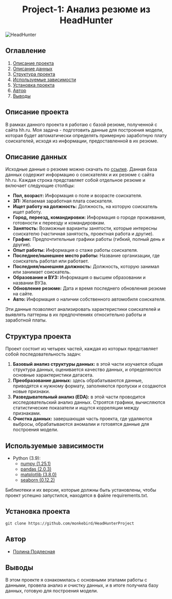 # <center> Project-1: Анализ резюме из HeadHunter </center>

![HeadHunter](https://moysite.ru/wp-content/uploads/2021/10/headhunter-logo.jpg)

## Оглавление
1. [Описание проекта](#Описание-проекта)
2. [Описание данных](#Описание-данных)
3. [Структура проекта](#Структура-проекта)
4. [Используемые зависимости](#Используемые-зависимости)
5. [Установка проекта](#Установка-проекта)
6. [Автор](#Автор)
7. [Выводы](#Выводы)

## Описание проекта

В рамках данного проекта я работаю с базой резюме, полученной с сайта hh.ru. Моя задача - подготовить данные для построения модели, которая будет автоматически определять примерную заработную плату соискателей, исходя из информации, предоставленной в их резюме.

## Описание данных

Исходные данные о резюме можно скачать по [ссылке](https://drive.google.com/file/d/1Kb78mAWYKcYlellTGhIjPI-bCcKbGuTn/view?usp=sharing).
Данная база данных содержит информацию о соискателях и их резюме с сайта hh.ru. Каждая строка представляет собой отдельное резюме и включает следующие столбцы:

- **Пол, возраст:** Информация о поле и возрасте соискателя.
- **ЗП:** Желаемая заработная плата соискателя.
- **Ищет работу на должность:** Должность, на которую соискатель ищет работу.
- **Город, переезд, командировки:** Информация о городе проживания, готовности к переезду и командировкам.
- **Занятость:** Возможные варианты занятости, которые интересны соискателю (частичная занятость, проектная работа и другие).
- **График:** Предпочтительные графики работы (гибкий, полный день и другие).
- **Опыт работы:** Информация о стаже работы соискателя.
- **Последнее/нынешнее место работы:** Название организации, где соискатель работал или работает.
- **Последняя/нынешняя должность:** Должность, которую занимал или занимает соискатель.
- **Образование и ВУЗ:** Информация о высшем образовании и названии ВУЗа.
- **Обновление резюме:** Дата и время последнего обновления резюме на сайте.
- **Авто:** Информация о наличии собственного автомобиля соискателя.

Эти данные позволяют анализировать характеристики соискателей и выявлять паттерны в их предпочтениях относительно работы и заработной платы.

## Структура проекта

Проект состоит из четырех частей, каждая из которых представляет собой последовательность задач:
1. **Базовый анализ структуры данных:** в этой части изучается общая структура данных, оценивается качество данных, и определяются основные характеристики датасета.
2. **Преобразование данных:** здесь обрабатываются данные, приводятся к нужному формату, заполняются пропуски и создаются новые признаки.
3. **Разведывательный анализ (EDA):** в этой части проводится исследовательский анализ данных. Строятся графики, вычисляются статистические показатели и ищутся корреляции между признаками.
4. **Очистка данных:** завершающая часть проекта, где удаляются выбросы, обрабатываются аномалии и готовятся данные для построения модели.
## Используемые зависимости

* Python (3.9):
    * [numpy (1.25.1)](https://numpy.org)
    * [pandas (2.0.3)](https://pandas.pydata.org)
    * [matplotlib (3.8.0)](https://matplotlib.org)
    * [seaborn (0.12.2)](https://seaborn.pydata.org)

Библиотеки и их версии, которые должны быть установлены, чтобы проект успешно запустился, находятся в файле requirements.txt.

## Установка проекта

```
git clone https://github.com/monkebird/HeadHunterProject
```

## Автор

* [Полина Подлесная](https://t.me/birdmonkey)

  
## Выводы

В этом проекте я ознакомилась с основными этапами работы с данными, провела анализ и очистку данных, и в итоге получила базу данных, готовую для построения модели.
